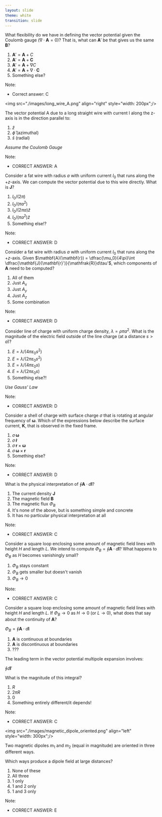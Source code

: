 ```yaml
---
layout: slide
theme: white
transition: slide
---
```


<section data-markdown>

What flexibility do we have in defining the vector potential given the Coulomb gauge ($\nabla \cdot \mathbf{A} = 0$)? That is, what can $\mathbf{A}'$ be that gives us the same $\mathbf{B}$?

1. $\mathbf{A}' = \mathbf{A} + C$
2. $\mathbf{A}' = \mathbf{A} + \mathbf{C}$
3. $\mathbf{A}' = \mathbf{A} + \nabla C$
4. $\mathbf{A}' = \mathbf{A} + \nabla \cdot \mathbf{C}$
5. Something else?

Note:
* Correct answer: C

</section>

<section data-markdown>

<img src="./images/long_wire_A.png" align="right" style="width: 200px";/>

The vector potential A due to a long straight wire with current I along the z-axis is in the direction parallel to:

1. $\hat{z}$
2. $\hat{\phi}$ (azimuthal)
3. $\hat{s}$ (radial)

*Assume the Coulomb Gauge*

Note:
* CORRECT ANSWER: A

</section>

<section data-markdown>

Consider a fat wire with radius $a$ with uniform current $I_0$ that runs along the $+z$-axis. We can compute the vector potential due to this wire directly. What is $\mathbf{J}$?

1. $I_0/(2 \pi)$
2. $I_0/(\pi a^2)$
1. $I_0/(2 \pi a) \hat{z}$
4. $I_0/(\pi a^2) \hat{z}$
5. Something else!?

Note:
* CORRECT ANSWER: D
</section>

<section data-markdown>

Consider a fat wire with radius $a$ with uniform current $I_0$ that runs along the $+z$-axis.
Given $\mathbf{A}(\mathbf{r}) = \dfrac{\mu_0}{4\pi}\int \dfrac{\mathbf{J}(\mathbf{r}')}{\mathfrak{R}}d\tau'$, which components of $\mathbf{A}$ need to be computed?

1. All of them
2. Just $A_x$
3. Just $A_y$
4. Just $A_z$
5. Some combination

Note:
* CORRECT ANSWER: D
</section>


<section data-markdown>

Consider line of charge with uniform charge density, $\lambda = \rho \pi a^2$. What is the magnitude of the electric field outside of the line charge (at a distance $s>a$)?

1. $E = \lambda/(4 \pi \varepsilon_0 s^2)$
2. $E = \lambda/(2 \pi \varepsilon_0 s^2)$
3. $E = \lambda/(4 \pi \varepsilon_0 s)$
4. $E = \lambda/(2 \pi \varepsilon_0 s)$
5. Something else?!

*Use Gauss' Law*

Note:
* CORRECT ANSWER: D
</section>

<section data-markdown>

Consider a shell of charge with surface charge $\sigma$ that is rotating at angular frequency of $\mathbf{\omega}$. Which of the expressions below describe the surface current, $\mathbf{K}$, that is observed in the fixed frame.

1. $\sigma\,\mathbf{\omega}$
2. $\sigma\,\mathbf{\dot{r}}$
3. $\sigma\,\mathbf{r} \times \mathbf{\mathbf{\omega}}$
4. $\sigma\,\mathbf{\mathbf{\omega}} \times \mathbf{r}$
5. Something else?

Note:
* CORRECT ANSWER: D
</section>

<section data-markdown>

What is the physical interpretation of $\oint \mathbf{A} \cdot d\mathbf{l}$?

1. The current density $\mathbf{J}$
2. The magnetic field $\mathbf{B}$
3. The magnetic flux $\Phi_B$
4. It's none of the above, but is something simple and concrete
5. It has no particular physical interpretation at all

Note:
* CORRECT ANSWER: C

</section>

<section data-markdown>

Consider a square loop enclosing some amount of magnetic field lines with height $H$ and length $L$.
We intend to compute $\Phi_B = \oint \mathbf{A} \cdot d\mathbf{l}$? What happens to $\Phi_B$ as $H$ becomes vanishingly small?

1. $\Phi_B$ stays constant
2. $\Phi_B$ gets smaller but doesn't vanish
3. $\Phi_B \rightarrow 0$

Note:
* CORRECT ANSWER: C

</section>

<section data-markdown>

Consider a square loop enclosing some amount of magnetic field lines with height $H$ and length $L$. If $\Phi_B \rightarrow 0$ as $H \rightarrow 0$ (or $L \rightarrow 0$), what does that say about the continuity of $\mathbf{A}$?

$\Phi_B = \oint \mathbf{A} \cdot d\mathbf{l}$

1. $\mathbf{A}$ is continuous at boundaries
2. $\mathbf{A}$ is discontinuous at boundaries
3. ???

</section>

<section data-markdown>
The leading term in the vector potential multipole expansion involves:

$\oint d\mathbf{l}'$

What is the magnitude of this integral?


1. $R$
2. $2\pi R$
3. 0
4. Something entirely different/it depends!

Note:
* CORRECT ANSWER: C

</section>

<section data-markdown>

<img src="./images/magnetic_dipole_oriented.png" align="left" style="width: 300px";/>

Two magnetic dipoles $m_1$ and $m_2$ (equal in magnitude) are oriented in three different ways.

Which ways produce a dipole field at large distances?

1. None of these
2. All three
3. 1 only
4. 1 and 2 only
5. 1 and 3 only

Note:
* CORRECT ANSWER: E

</section>
